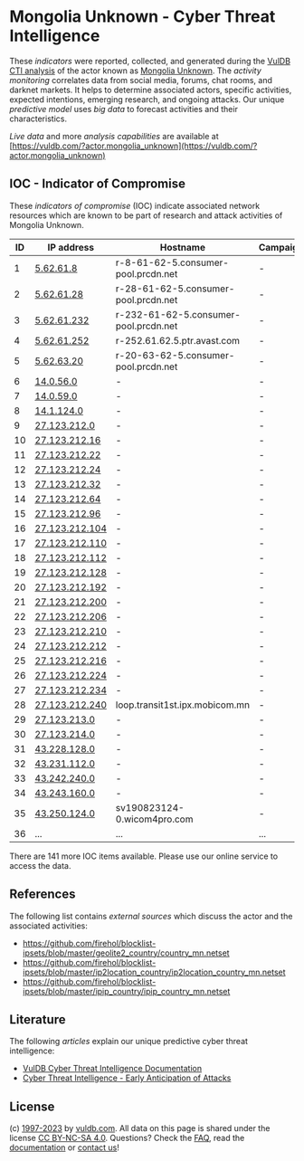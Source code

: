 # Mongolia Unknown - Cyber Threat Intelligence

These _indicators_ were reported, collected, and generated during the [VulDB CTI analysis](https://vuldb.com/?kb.cti) of the actor known as [Mongolia Unknown](https://vuldb.com/?actor.mongolia_unknown). The _activity monitoring_ correlates data from social media, forums, chat rooms, and darknet markets. It helps to determine associated actors, specific activities, expected intentions, emerging research, and ongoing attacks. Our unique _predictive model_ uses _big data_ to forecast activities and their characteristics.

_Live data_ and more _analysis capabilities_ are available at [https://vuldb.com/?actor.mongolia_unknown](https://vuldb.com/?actor.mongolia_unknown)

## IOC - Indicator of Compromise

These _indicators of compromise_ (IOC) indicate associated network resources which are known to be part of research and attack activities of Mongolia Unknown.

ID | IP address | Hostname | Campaign | Confidence
-- | ---------- | -------- | -------- | ----------
1 | [5.62.61.8](https://vuldb.com/?ip.5.62.61.8) | r-8-61-62-5.consumer-pool.prcdn.net | - | High
2 | [5.62.61.28](https://vuldb.com/?ip.5.62.61.28) | r-28-61-62-5.consumer-pool.prcdn.net | - | High
3 | [5.62.61.232](https://vuldb.com/?ip.5.62.61.232) | r-232-61-62-5.consumer-pool.prcdn.net | - | High
4 | [5.62.61.252](https://vuldb.com/?ip.5.62.61.252) | r-252.61.62.5.ptr.avast.com | - | High
5 | [5.62.63.20](https://vuldb.com/?ip.5.62.63.20) | r-20-63-62-5.consumer-pool.prcdn.net | - | High
6 | [14.0.56.0](https://vuldb.com/?ip.14.0.56.0) | - | - | High
7 | [14.0.59.0](https://vuldb.com/?ip.14.0.59.0) | - | - | High
8 | [14.1.124.0](https://vuldb.com/?ip.14.1.124.0) | - | - | High
9 | [27.123.212.0](https://vuldb.com/?ip.27.123.212.0) | - | - | High
10 | [27.123.212.16](https://vuldb.com/?ip.27.123.212.16) | - | - | High
11 | [27.123.212.22](https://vuldb.com/?ip.27.123.212.22) | - | - | High
12 | [27.123.212.24](https://vuldb.com/?ip.27.123.212.24) | - | - | High
13 | [27.123.212.32](https://vuldb.com/?ip.27.123.212.32) | - | - | High
14 | [27.123.212.64](https://vuldb.com/?ip.27.123.212.64) | - | - | High
15 | [27.123.212.96](https://vuldb.com/?ip.27.123.212.96) | - | - | High
16 | [27.123.212.104](https://vuldb.com/?ip.27.123.212.104) | - | - | High
17 | [27.123.212.110](https://vuldb.com/?ip.27.123.212.110) | - | - | High
18 | [27.123.212.112](https://vuldb.com/?ip.27.123.212.112) | - | - | High
19 | [27.123.212.128](https://vuldb.com/?ip.27.123.212.128) | - | - | High
20 | [27.123.212.192](https://vuldb.com/?ip.27.123.212.192) | - | - | High
21 | [27.123.212.200](https://vuldb.com/?ip.27.123.212.200) | - | - | High
22 | [27.123.212.206](https://vuldb.com/?ip.27.123.212.206) | - | - | High
23 | [27.123.212.210](https://vuldb.com/?ip.27.123.212.210) | - | - | High
24 | [27.123.212.212](https://vuldb.com/?ip.27.123.212.212) | - | - | High
25 | [27.123.212.216](https://vuldb.com/?ip.27.123.212.216) | - | - | High
26 | [27.123.212.224](https://vuldb.com/?ip.27.123.212.224) | - | - | High
27 | [27.123.212.234](https://vuldb.com/?ip.27.123.212.234) | - | - | High
28 | [27.123.212.240](https://vuldb.com/?ip.27.123.212.240) | loop.transit1st.ipx.mobicom.mn | - | High
29 | [27.123.213.0](https://vuldb.com/?ip.27.123.213.0) | - | - | High
30 | [27.123.214.0](https://vuldb.com/?ip.27.123.214.0) | - | - | High
31 | [43.228.128.0](https://vuldb.com/?ip.43.228.128.0) | - | - | High
32 | [43.231.112.0](https://vuldb.com/?ip.43.231.112.0) | - | - | High
33 | [43.242.240.0](https://vuldb.com/?ip.43.242.240.0) | - | - | High
34 | [43.243.160.0](https://vuldb.com/?ip.43.243.160.0) | - | - | High
35 | [43.250.124.0](https://vuldb.com/?ip.43.250.124.0) | sv190823124-0.wicom4pro.com | - | High
36 | ... | ... | ... | ...

There are 141 more IOC items available. Please use our online service to access the data.

## References

The following list contains _external sources_ which discuss the actor and the associated activities:

* https://github.com/firehol/blocklist-ipsets/blob/master/geolite2_country/country_mn.netset
* https://github.com/firehol/blocklist-ipsets/blob/master/ip2location_country/ip2location_country_mn.netset
* https://github.com/firehol/blocklist-ipsets/blob/master/ipip_country/ipip_country_mn.netset

## Literature

The following _articles_ explain our unique predictive cyber threat intelligence:

* [VulDB Cyber Threat Intelligence Documentation](https://vuldb.com/?kb.cti)
* [Cyber Threat Intelligence - Early Anticipation of Attacks](https://www.scip.ch/en/?labs.20201022)

## License

(c) [1997-2023](https://vuldb.com/?kb.changelog) by [vuldb.com](https://vuldb.com/?kb.about). All data on this page is shared under the license [CC BY-NC-SA 4.0](https://creativecommons.org/licenses/by-nc-sa/4.0/). Questions? Check the [FAQ](https://vuldb.com/?kb.faq), read the [documentation](https://vuldb.com/?kb) or [contact us](https://vuldb.com/?contact)!
